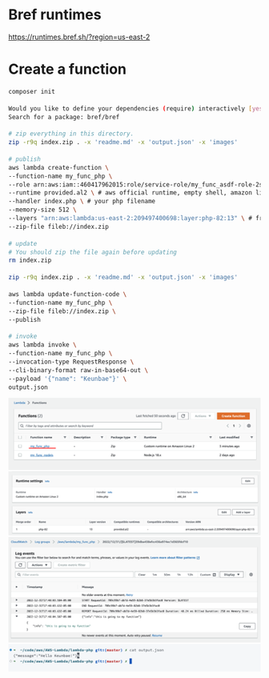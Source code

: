 # Bref runtimes

https://runtimes.bref.sh/?region=us-east-2

# Create a function

```sh
composer init

Would you like to define your dependencies (require) interactively [yes]? yes
Search for a package: bref/bref

# zip everything in this directory.
zip -r9q index.zip . -x 'readme.md' -x 'output.json' -x 'images'

# publish
aws lambda create-function \
--function-name my_func_php \
--role arn:aws:iam::460417962015:role/service-role/my_func_asdf-role-2sbdz99a \
--runtime provided.al2 \ # aws official runtime, empty shell, amazon linux(centos)
--handler index.php \ # your php filename
--memory-size 512 \
--layers "arn:aws:lambda:us-east-2:209497400698:layer:php-82:13" \ # from bref
--zip-file fileb://index.zip

# update
# You should zip the file again before updating
rm index.zip

zip -r9q index.zip . -x 'readme.md' -x 'output.json' -x 'images'

aws lambda update-function-code \
--function-name my_func_php \
--zip-file fileb://index.zip \
--publish

# invoke
aws lambda invoke \
--function-name my_func_php \
--invocation-type RequestResponse \
--cli-binary-format raw-in-base64-out \
--payload '{"name": "Keunbae"}' \
output.json

```

<img src="images/php1.png" />
<img src="images/php2.png" />
<img src="images/php3.png" />
<img src="images/php4.png" />
